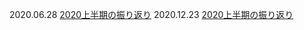 2020.06.28 [2020上半期の振り返り](https://billyio.github.io/blog/2020上半期の振り返り)
2020.12.23 [2020上半期の振り返り](https://billyio.github.io/blog/2020上半期の振り返り)
